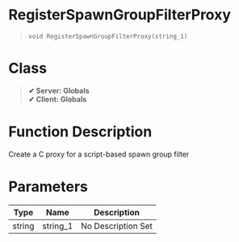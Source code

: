 # RegisterSpawnGroupFilterProxy
> `void RegisterSpawnGroupFilterProxy(string_1)`
# Class
> __✔ Server: Globals__  
> __✔ Client: Globals__  
# Function Description
Create a C proxy for a script-based spawn group filter
# Parameters
Type|Name|Description
--|--|--
string|string_1|No Description Set
